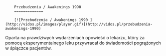 
        Przebudzenia / Awakenings 1990 
        =============
        
        [![Przebudzenia / Awakenings 1990 ](http://vidos.pl/images/player.gif)](http://vidos.pl/przebudzenia-awakenings-1990)
        
        
 Oparta na prawdziwych wydarzeniach opowieść o lekarzu, który za pomocą eksperymentalnego leku przywracał do świadomości pogrążonych w śpiączce pacjentów.
    